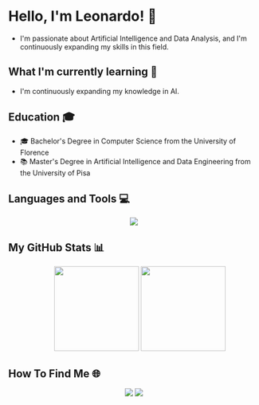 # Hello, I'm Leonardo! 👋
- I'm passionate about Artificial Intelligence and Data Analysis, and I'm continuously expanding my skills in this field.

## What I'm currently learning 🌱
- I'm continuously expanding my knowledge in AI.

## Education 🎓
- 🎓 Bachelor's Degree in Computer Science from the University of Florence
- 📚 Master's Degree in Artificial Intelligence and Data Engineering from the University of Pisa

## Languages and Tools 💻
<p align="center">
  <a href="https://skillicons.dev">
    <img src="https://skillicons.dev/icons?i=c,cpp,anaconda,pycharm,py,pytorch,sklearn,matlab,html,css,redis,mongodb,mysql,ubuntu,linux,java,maven,idea,docker,vscode,latex" />
  </a>
</p>


## My GitHub Stats 📊
<div>
<ul align="center", href="https://github.com/anuraghazra/github-readme-stats">
    <img height=170, src="https://github-readme-stats.vercel.app/api/top-langs/?username=leobargiotti&layout=compact&theme=dark&size_weight=0.5&count_weight=0.5">
    <img height=170, src = "https://github-readme-stats.vercel.app/api?username=leobargiotti&show_icons=true&theme=dark">
</ul>
</div>





## How To Find Me 🌐
<p align="center">
  <a style="text-decoration: none;" href="https://www.instagram.com/bargiottileo">
    <img src="https://skillicons.dev/icons?i=instagram"/>
  </a>
  <a style="text-decoration: none;"href="https://www.linkedin.com/in/leonardo-bargiotti-51a417232">
    <img src="https://skillicons.dev/icons?i=linkedin"/>
  </a>
</p>

<!--
**leobargiotti/leobargiotti** is a ✨ _special_ ✨ repository because its `README.md` (this file) appears on your GitHub profile.

Here are some ideas to get you started:

- 🔭 I’m currently working on ...
- 🌱 I’m currently learning ...
- 👯 I’m looking to collaborate on ...
- 🤔 I’m looking for help with ...
- 💬 Ask me about ...
- 📫 How to reach me: ...
- 😄 Pronouns: ...
- ⚡ Fun fact: ...
-->
